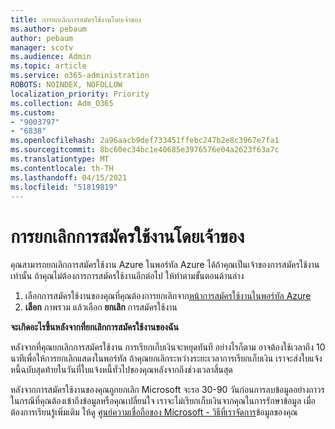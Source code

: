```yaml
---
title: การยกเลิกการสมัครใช้งานโดยเจ้าของ
ms.author: pebaum
author: pebaum
manager: scotv
ms.audience: Admin
ms.topic: article
ms.service: o365-administration
ROBOTS: NOINDEX, NOFOLLOW
localization_priority: Priority
ms.collection: Adm_O365
ms.custom:
- "9003797"
- "6838"
ms.openlocfilehash: 2a96aacb9def733451ffebc247b2e8c3967e7fa1
ms.sourcegitcommit: 8bc60ec34bc1e40685e3976576e04a2623f63a7c
ms.translationtype: MT
ms.contentlocale: th-TH
ms.lasthandoff: 04/15/2021
ms.locfileid: "51819819"
---
```

# <a name="cancellation-of-a-subscription-by-owner"></a>การยกเลิกการสมัครใช้งานโดยเจ้าของ

คุณสามารถยกเลิกการสมัครใช้งาน Azure ในพอร์ทัล Azure ได้ถ้าคุณเป็นเจ้าของการสมัครใช้งานเท่านั้น ถ้าคุณไม่ต้องการการสมัครใช้งานอีกต่อไป ให้ทําตามขั้นตอนด้านล่าง

1. เลือกการสมัครใช้งานของคุณที่คุณต้องการยกเลิกจาก[หน้าการสมัครใช้งานในพอร์ทัล Azure](https://ms.portal.azure.com/#blade/Microsoft_Azure_Billing/SubscriptionsBlade)
2. **เลือก** ภาพรวม แล้วเลือก **ยกเลิก** การสมัครใช้งาน

**จะเกิดอะไรขึ้นหลังจากที่ยกเลิกการสมัครใช้งานของฉัน**

หลังจากที่คุณยกเลิกการสมัครใช้งาน การเรียกเก็บเงินจะหยุดทันที อย่างไรก็ตาม อาจต้องใช้เวลาถึง 10 นาทีเพื่อให้การยกเลิกแสดงในพอร์ทัล ถ้าคุณยกเลิกระหว่างระยะเวลาการเรียกเก็บเงิน เราจะส่งใบแจ้งหนี้ฉบับสุดท้ายในวันที่ใบแจ้งหนี้ทั่วไปของคุณหลังจากถึงช่วงเวลาสิ้นสุด

หลังจากการสมัครใช้งานของคุณถูกยกเลิก Microsoft จะรอ 30-90 วันก่อนการลบข้อมูลอย่างถาวร ในกรณีที่คุณต้องเข้าถึงข้อมูลหรือคุณเปลี่ยนใจ เราจะไม่เรียกเก็บเงินจากคุณในการรักษาข้อมูล เมื่อต้องการเรียนรู้เพิ่มเติม ให้ดู [ศูนย์ความเชื่อถือของ Microsoft - วิธีที่เราจัดการ](https://www.microsoft.com/trust-center/privacy/data-management#leave)ข้อมูลของคุณ


